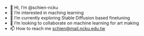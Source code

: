 - 👋 Hi, I’m @schien-ncku
- 👀 I’m interested in maching learning
- 🌱 I’m currently exploring Stable Diffusion based finetuning
- 💞️ I’m looking to collaborate on machine learning for art making
- 📫 How to reach me schien@mail.ncku.edu.tw

<!---
schien-ncku/schien-ncku is a ✨ special ✨ repository because its `README.md` (this file) appears on your GitHub profile.
You can click the Preview link to take a look at your changes.
--->
